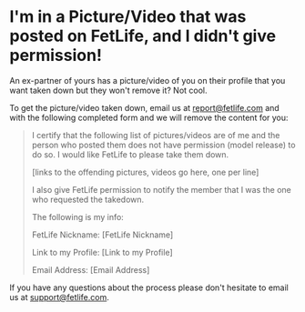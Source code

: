 # I'm in a Picture/Video that was posted on FetLife, and I didn't give permission!

An ex-partner of yours has a picture/video of you on their profile that you want taken down but they won't remove it? Not cool.

To get the picture/video taken down, email us at [report@fetlife.com](mailto:report@fetlife.com?body=I%20certify%20that%20the%20following%20list%20of%20pictures%2Fvideos%20are%20of%20me%20and%20the%20person%20who%20posted%20them%20does%20not%20have%20permission%20%28model%20release%29%20to%20do%20so.%20I%20would%20like%20FetLife%20to%20please%20take%20them%20down.%0A%0A%5Blinks%20to%20the%20offending%20pictures%2Fvideos%20go%20here%2C%20one%20per%20line%5D%0A%0AI%20also%20give%20FetLife%20permission%20to%20notify%20the%20user%20that%20I%20was%20the%20one%20who%20requested%20the%20takedown.%0A%0AThe%20following%20is%20my%20info%3A%0A%0AFetLife%20Nickname%3A%20%5BFetLife%20Nickname%5D%0ALink%20to%20Profile%3A%20%5BLink%20to%20Profile%5D%0AEmail%20Address%3A%20%5BEmail%20Address%5D%0A%0A&subject=Report%20Picture%2FVideo%20I%20Am%20In "") and with the following completed form and we will remove the content for you:

> I certify that the following list of pictures/videos are of me and the person who posted them does not have permission (model release) to do so. I would like FetLife to please take them down.
>
> [links to the offending pictures, videos go here, one per line]
>
> I also give FetLife permission to notify the member that I was the one who requested the takedown.
>
> The following is my info:
>
> FetLife Nickname: [FetLife Nickname]
>
> Link to my Profile: [Link to my Profile]
>
> Email Address: [Email Address]


If you have any questions about the process please don't hesitate to email us at [support@fetlife.com](mailto:support@fetlife.com?subject=Question%20About%20Takedown%20Of%20Pic%2FVideo%20I%20Am%20In%21 "").
